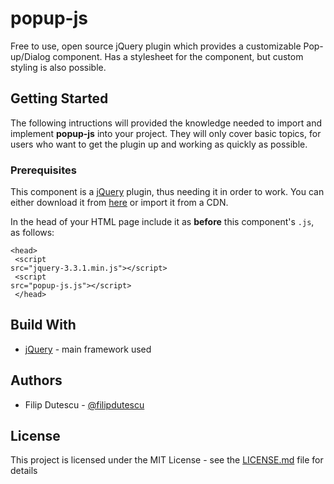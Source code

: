 # popup-js
Free to use, open source jQuery plugin which provides a customizable Pop-up/Dialog component. Has a stylesheet for the component, but custom styling is also possible.

## Getting Started
The following intructions will provided the knowledge needed to import and implement <span style="font-variant: italic; font-weight: bold;">popup-js</span> into your project. They will only cover basic topics, for users who want to get the plugin up and working as quickly as possible. 
### Prerequisites
This component is a <a href="https://jquery.com/" target="_blank">jQuery</a> plugin, thus needing it in order to work. You can either download it from <a href="https://jquery.com/download/" target="_blank">here</a> or import it from a CDN.

In the head of your HTML page include it as <span style="font-variant:italic;font-weight:bold">before</span> this component's <code>.js</code>, as follows: <br />
<code>
&#60;head&#62;<br />
&#60;script src="jquery-3.3.1.min.js"&#62;&#60;/script&#62;<br />
&#60;script src="popup-js.js"&#62;&#60;/script&#62;<br />
&#60;/head&#62;
</code>

## Build With
<ul>
  <li><a href="https://jquery.com/" target="_blank">jQuery</a> - main framework used</li>
</ul>

## Authors
<ul>
  <li>Filip Dutescu - <a href="https://github.com/filipdutescu" target="_blank">@filipdutescu</a>
</ul>

## License
This project is licensed under the MIT License - see the <a href="https://github.com/filipdutescu/popup-js/blob/master/LICENSE">LICENSE.md</a> file for details

